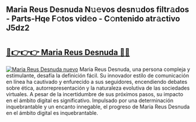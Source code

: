 ## Maria Reus Desnuda N𝚞𝚎vos desn𝚞dos filtr𝚊dos - Parts-Hqe F𝚘tos vid𝚎o - C𝚘ntenido atr𝚊ctivo J5dz2

# <h2><a href="http://mb7ztqt.tromn.icu/?c=Maria+Reus+Desnuda">🔗👉👉👉 Maria Reus Desnuda 🔗🔗</a></h2>

[![Maria Reus Desnuda nuevo](https://i.imgur.com/pEAQMta.gif)](http://mb7ztqt.tromn.icu/?c=Maria+Reus+Desnuda)
Maria Reus Desnuda, una persona compleja y estimulante, desafía la definición fácil. Su innovador estilo de comunicación en línea ha cautivado y enfurecido a sus seguidores, encendiendo debates sobre ética, autorrepresentación y la naturaleza evolutiva de las sociedades virtuales. A pesar de la incertidumbre de sus próximos pasos, su impacto en el ámbito digital es significativo. Impulsado por una determinación inquebrantable y un encanto innegable, el progreso de Maria Reus Desnuda en el ámbito digital es inquebrantable.
